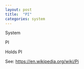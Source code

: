 ```yaml
---
layout: post
title:  "PI"
categories: system
---
```

System

PI

Holds PI


See: https://en.wikipedia.org/wiki/Pi
